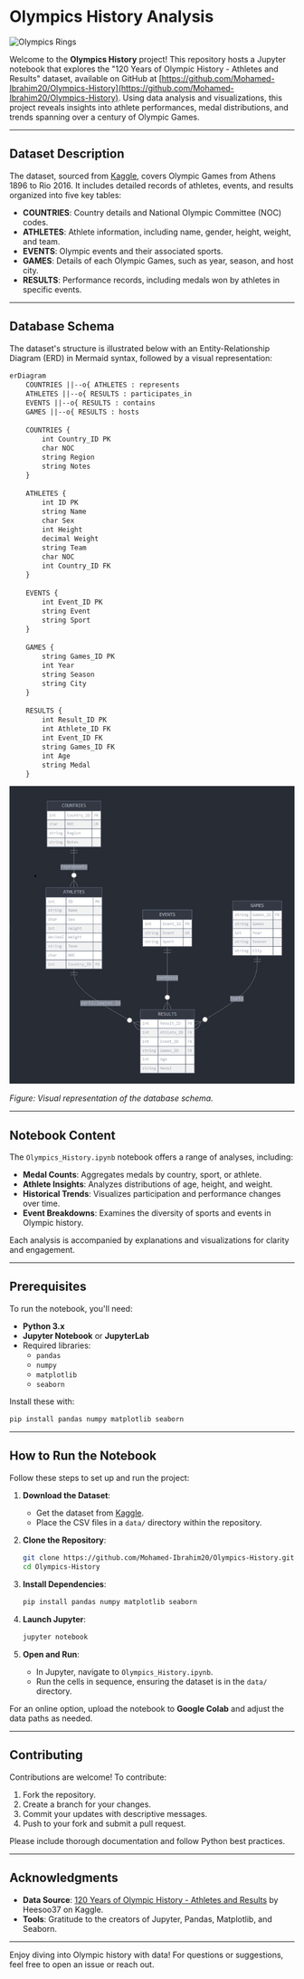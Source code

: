 # Olympics History Analysis

![Olympics Rings](https://upload.wikimedia.org/wikipedia/commons/thumb/5/5c/Olympic_rings_without_rims.svg/1200px-Olympic_rings_without_rims.svg.png)

Welcome to the **Olympics History** project! This repository hosts a Jupyter notebook that explores the "120 Years of Olympic History - Athletes and Results" dataset, available on GitHub at [https://github.com/Mohamed-Ibrahim20/Olympics-History](https://github.com/Mohamed-Ibrahim20/Olympics-History). Using data analysis and visualizations, this project reveals insights into athlete performances, medal distributions, and trends spanning over a century of Olympic Games.

---

## Dataset Description

The dataset, sourced from [Kaggle](https://www.kaggle.com/datasets/heesoo37/120-years-of-olympic-history-athletes-and-results/data), covers Olympic Games from Athens 1896 to Rio 2016. It includes detailed records of athletes, events, and results organized into five key tables:

- **COUNTRIES**: Country details and National Olympic Committee (NOC) codes.
- **ATHLETES**: Athlete information, including name, gender, height, weight, and team.
- **EVENTS**: Olympic events and their associated sports.
- **GAMES**: Details of each Olympic Games, such as year, season, and host city.
- **RESULTS**: Performance records, including medals won by athletes in specific events.

---

## Database Schema

The dataset's structure is illustrated below with an Entity-Relationship Diagram (ERD) in Mermaid syntax, followed by a visual representation:

```mermaid
erDiagram
    COUNTRIES ||--o{ ATHLETES : represents
    ATHLETES ||--o{ RESULTS : participates_in
    EVENTS ||--o{ RESULTS : contains
    GAMES ||--o{ RESULTS : hosts

    COUNTRIES {
        int Country_ID PK
        char NOC
        string Region
        string Notes
    }

    ATHLETES {
        int ID PK
        string Name
        char Sex
        int Height
        decimal Weight
        string Team
        char NOC
        int Country_ID FK
    }

    EVENTS {
        int Event_ID PK
        string Event
        string Sport
    }

    GAMES {
        string Games_ID PK
        int Year
        string Season
        string City
    }

    RESULTS {
        int Result_ID PK
        int Athlete_ID FK
        int Event_ID FK
        string Games_ID FK
        int Age
        string Medal
    }
```

![Database Schema](https://raw.githubusercontent.com/Mohamed-Ibrahim20/Olympics-History/main/DB%20SCHEMA.jpg)

*Figure: Visual representation of the database schema.*

---

## Notebook Content

The `Olympics_History.ipynb` notebook offers a range of analyses, including:

- **Medal Counts**: Aggregates medals by country, sport, or athlete.
- **Athlete Insights**: Analyzes distributions of age, height, and weight.
- **Historical Trends**: Visualizes participation and performance changes over time.
- **Event Breakdowns**: Examines the diversity of sports and events in Olympic history.

Each analysis is accompanied by explanations and visualizations for clarity and engagement.

---

## Prerequisites

To run the notebook, you'll need:

- **Python 3.x**
- **Jupyter Notebook** or **JupyterLab**
- Required libraries:
  - `pandas`
  - `numpy`
  - `matplotlib`
  - `seaborn`

Install these with:
```bash
pip install pandas numpy matplotlib seaborn
```

---

## How to Run the Notebook

Follow these steps to set up and run the project:

1. **Download the Dataset**:
   - Get the dataset from [Kaggle](https://www.kaggle.com/datasets/heesoo37/120-years-of-olympic-history-athletes-and-results/data).
   - Place the CSV files in a `data/` directory within the repository.

2. **Clone the Repository**:
   ```bash
   git clone https://github.com/Mohamed-Ibrahim20/Olympics-History.git
   cd Olympics-History
   ```

3. **Install Dependencies**:
   ```bash
   pip install pandas numpy matplotlib seaborn
   ```

4. **Launch Jupyter**:
   ```bash
   jupyter notebook
   ```

5. **Open and Run**:
   - In Jupyter, navigate to `Olympics_History.ipynb`.
   - Run the cells in sequence, ensuring the dataset is in the `data/` directory.

For an online option, upload the notebook to **Google Colab** and adjust the data paths as needed.

---

## Contributing

Contributions are welcome! To contribute:

1. Fork the repository.
2. Create a branch for your changes.
3. Commit your updates with descriptive messages.
4. Push to your fork and submit a pull request.

Please include thorough documentation and follow Python best practices.

---

## Acknowledgments

- **Data Source**: [120 Years of Olympic History - Athletes and Results](https://www.kaggle.com/datasets/heesoo37/120-years-of-olympic-history-athletes-and-results/data) by Heesoo37 on Kaggle.
- **Tools**: Gratitude to the creators of Jupyter, Pandas, Matplotlib, and Seaborn.

---

Enjoy diving into Olympic history with data! For questions or suggestions, feel free to open an issue or reach out.
